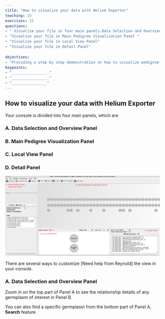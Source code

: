 ```yaml
---
title: "How to visualize your data with Helium Exporter"
teaching: 15
exercises: 15
questions:
- " Visualize your file in four main panels.Data Selection and Overview Panel"
- "Visualize your file in Main Pedigree Visualization Panel "
- "Visualize your file in Local View Panel"
- "Visualize your file in Detail Panel"

objectives:
- "Providing a step by step demonstration on how to visualize pedigree lines alone with rawphenotypic data in all panels."
keypoints:
- "________________."
- "________________."
- "________________"
---
```

## How to visualize your data with Helium Exporter

Your console is divided into four main panels, which are 

### A. Data Selection and Overview Panel
### B. Main Pedigree Visualization Panel 
### C. Local View Panel
### D. Detail Panel

![Screenshot of main code listing](../fig/helium-exporter-7.png)

There are several ways to customize [Need help from Reynold] the view in your console.


### A. Data Selection and Overview Panel

Zoom in on the top part of Panel A to see the relationship details of any germplasm of interest in Panel B. 

You can also find a specific germplasm from the bottom part of Panel A, **Search** feature.
